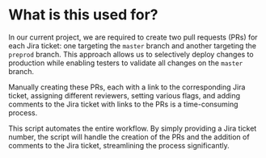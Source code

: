 # What is this used for?

In our current project, we are required to create two pull requests (PRs) for each Jira ticket: one targeting the `master` branch and another targeting the `preprod` branch. This approach allows us to selectively deploy changes to production while enabling testers to validate all changes on the `master` branch.

Manually creating these PRs, each with a link to the corresponding Jira ticket, assigning different reviewers, setting various flags, and adding comments to the Jira ticket with links to the PRs is a time-consuming process.

This script automates the entire workflow. By simply providing a Jira ticket number, the script will handle the creation of the PRs and the addition of comments to the Jira ticket, streamlining the process significantly.
